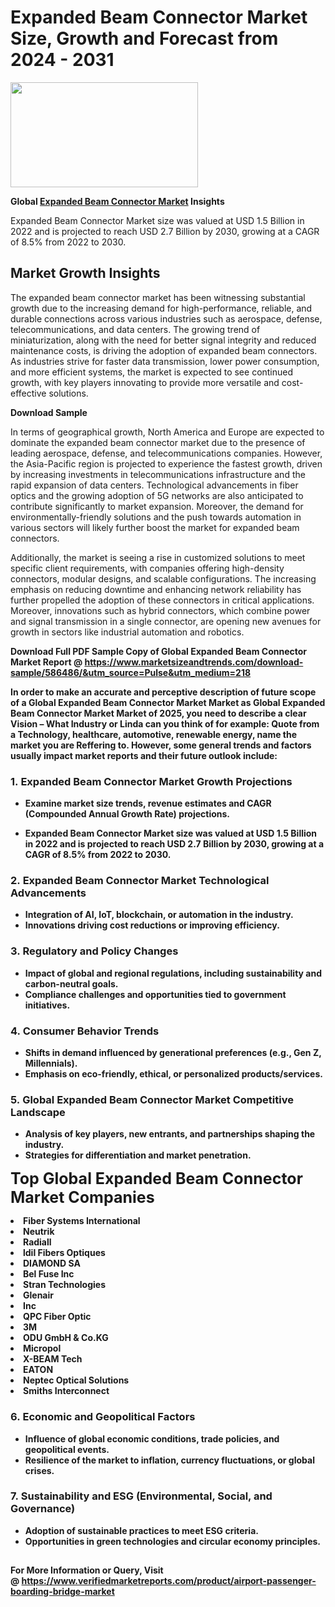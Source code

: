 <H1>Expanded Beam Connector Market Size, Growth and Forecast from 2024 - 2031</H1><img class="aligncenter size-medium wp-image-584254" src="https://thirdeyenews.in/wp-content/uploads/2024/09/Global-Market-Research-300x168.jpeg" alt="" width="300" height="168" /><p><strong>Global&nbsp;<a href="https://www.marketsizeandtrends.com/download-sample/586486/&amp;utm_source=Pulse&amp;utm_medium=218">Expanded Beam Connector Market</a> Insights</strong></p><p>Expanded Beam Connector Market size was valued at USD 1.5 Billion in 2022 and is projected to reach USD 2.7 Billion by 2030, growing at a CAGR of 8.5% from 2022 to 2030.</p><p><h2>Market Growth Insights</h2> <p>The expanded beam connector market has been witnessing substantial growth due to the increasing demand for high-performance, reliable, and durable connections across various industries such as aerospace, defense, telecommunications, and data centers. The growing trend of miniaturization, along with the need for better signal integrity and reduced maintenance costs, is driving the adoption of expanded beam connectors. As industries strive for faster data transmission, lower power consumption, and more efficient systems, the market is expected to see continued growth, with key players innovating to provide more versatile and cost-effective solutions.</p> <p><strong>Download Sample</strong></p> <p>In terms of geographical growth, North America and Europe are expected to dominate the expanded beam connector market due to the presence of leading aerospace, defense, and telecommunications companies. However, the Asia-Pacific region is projected to experience the fastest growth, driven by increasing investments in telecommunications infrastructure and the rapid expansion of data centers. Technological advancements in fiber optics and the growing adoption of 5G networks are also anticipated to contribute significantly to market expansion. Moreover, the demand for environmentally-friendly solutions and the push towards automation in various sectors will likely further boost the market for expanded beam connectors.</p> <p>Additionally, the market is seeing a rise in customized solutions to meet specific client requirements, with companies offering high-density connectors, modular designs, and scalable configurations. The increasing emphasis on reducing downtime and enhancing network reliability has further propelled the adoption of these connectors in critical applications. Moreover, innovations such as hybrid connectors, which combine power and signal transmission in a single connector, are opening new avenues for growth in sectors like industrial automation and robotics.</p> <p><strong></p><p><span class=""><strong>Download Full PDF Sample Copy of Global Expanded Beam Connector Market Report</strong> @ <a href="https://www.marketsizeandtrends.com/download-sample/586486/&amp;utm_source=Pulse&amp;utm_medium=218" target="_blank">https://www.marketsizeandtrends.com/download-sample/586486/&amp;utm_source=Pulse&amp;utm_medium=218</a></span></p><p>In order to make an accurate and perceptive description of future scope of a Global&nbsp;Expanded Beam Connector Market Market as Global&nbsp;Expanded Beam Connector Market Market of 2025, you need to describe a clear Vision &ndash; What Industry or Linda can you think of for example: Quote from a Technology, healthcare, automotive, renewable energy, name the market you are Reffering to. However, some general trends and factors usually impact market reports and their future outlook include:</p><h3>1.&nbsp;<strong>Expanded Beam Connector Market Growth Projections</strong></h3><ul><li>Examine market size trends, revenue estimates and CAGR (Compounded Annual Growth Rate) projections.</li><li><p>Expanded Beam Connector Market size was valued at USD 1.5 Billion in 2022 and is projected to reach USD 2.7 Billion by 2030, growing at a CAGR of 8.5% from 2022 to 2030.</p></li></ul><h3>2.&nbsp;<strong>Expanded Beam Connector Market Technological Advancements</strong></h3><ul><li>Integration of AI, IoT, blockchain, or automation in the industry.</li><li>Innovations driving cost reductions or improving efficiency.</li></ul><h3>3.&nbsp;<strong>Regulatory and Policy Changes</strong></h3><ul><li>Impact of global and regional regulations, including sustainability and carbon-neutral goals.</li><li>Compliance challenges and opportunities tied to government initiatives.</li></ul><h3>4.&nbsp;<strong>Consumer Behavior Trends</strong></h3><ul><li>Shifts in demand influenced by generational preferences (e.g., Gen Z, Millennials).</li><li>Emphasis on eco-friendly, ethical, or personalized products/services.</li></ul><h3>5.&nbsp;<strong>Global Expanded Beam Connector Market Competitive Landscape</strong></h3><ul><li>Analysis of key players, new entrants, and partnerships shaping the industry.</li><li>Strategies for differentiation and market penetration.</li></ul><p data-pm-slice="1 1 []"><span style="color: inherit; font-family: inherit; font-size: 25px;">Top Global Expanded Beam Connector Market Companies</span></p><div class="" data-test-id=""><p><li>Fiber Systems International</li><li> Neutrik</li><li> Radiall</li><li> ldil Fibers Optiques</li><li> DIAMOND SA</li><li> Bel Fuse Inc</li><li> Stran Technologies</li><li> Glenair</li><li> Inc</li><li> QPC Fiber Optic</li><li> 3M</li><li> ODU GmbH & Co.KG</li><li> Micropol</li><li> X-BEAM Tech</li><li> EATON</li><li> Neptec Optical Solutions</li><li> Smiths Interconnect</li></p></div><h3>6.&nbsp;<strong>Economic and Geopolitical Factors</strong></h3><ul><li>Influence of global economic conditions, trade policies, and geopolitical events.</li><li>Resilience of the market to inflation, currency fluctuations, or global crises.</li></ul><h3>7.&nbsp;<strong>Sustainability and ESG (Environmental, Social, and Governance)</strong></h3><ul><li>Adoption of sustainable practices to meet ESG criteria.</li><li>Opportunities in green technologies and circular economy principles.</li></ul><h2><strong style="font-size: 14px;">For More Information or Query, Visit @&nbsp;</strong><a style="background-color: #ffffff; font-size: 14px;" href="https://www.marketsizeandtrends.com/report/expanded-beam-connector-market/" target="_blank">https://www.verifiedmarketreports.com/product/airport-passenger-boarding-bridge-market</a></h2>
